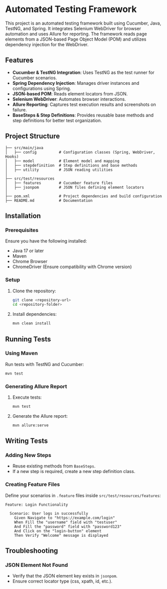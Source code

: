 # Automated Testing Framework

This project is an automated testing framework built using Cucumber, Java, TestNG, and Spring. It integrates Selenium WebDriver for browser automation and uses Allure for reporting. The framework reads page elements from a JSON-based Page Object Model (POM) and utilizes dependency injection for the WebDriver.

## Features

- **Cucumber & TestNG Integration**: Uses TestNG as the test runner for Cucumber scenarios.
- **Spring Dependency Injection**: Manages driver instances and configurations using Spring.
- **JSON-based POM**: Reads element locators from JSON.
- **Selenium WebDriver**: Automates browser interactions.
- **Allure Reporting**: Captures test execution results and screenshots on failure.
- **BaseSteps & Step Definitions**: Provides reusable base methods and step definitions for better test organization.

## Project Structure

```
├── src/main/java
│   ├── config          # Configuration classes (Spring, WebDriver, Hooks)
│   ├── model           # Element model and mapping
│   ├── stepdefinition  # Step definitions and base methods
│   ├── utility         # JSON reading utilities
│
├── src/test/resources
│   ├── features        # Cucumber feature files
│   ├── jsonpom         # JSON files defining element locators
│
├── pom.xml             # Project dependencies and build configuration
├── README.md           # Documentation
```

## Installation

### Prerequisites

Ensure you have the following installed:

- Java 17 or later
- Maven
- Chrome Browser
- ChromeDriver (Ensure compatibility with Chrome version)

### Setup

1. Clone the repository:
   ```sh
   git clone <repository-url>
   cd <repository-folder>
   ```
2. Install dependencies:
   ```sh
   mvn clean install
   ```

## Running Tests

### Using Maven

Run tests with TestNG and Cucumber:

```sh
mvn test
```

### Generating Allure Report

1. Execute tests:
   ```sh
   mvn test
   ```
2. Generate the Allure report:
   ```sh
   mvn allure:serve
   ```

## Writing Tests

### Adding New Steps

- Reuse existing methods from `BaseSteps`.
- If a new step is required, create a new step definition class.

### Creating Feature Files

Define your scenarios in `.feature` files inside `src/test/resources/features`:

```gherkin
Feature: Login Functionality

  Scenario: User logs in successfully
    Given Navigate to "https://example.com/login"
    When Fill the "username" field with "testuser"
    And Fill the "password" field with "password123"
    And Click on the "login-button" element
    Then Verify "Welcome" message is displayed
```

## Troubleshooting

### JSON Element Not Found

- Verify that the JSON element key exists in `jsonpom`.
- Ensure correct locator type (css, xpath, id, etc.).

